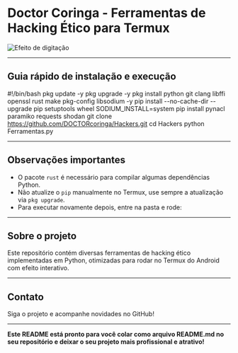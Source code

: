 # Doctor Coringa - Ferramentas de Hacking Ético para Termux

![Efeito de digitação](assets/img/typing.gif)

---

## Guia rápido de instalação e execução

#!/bin/bash
pkg update -y
pkg upgrade -y
pkg install python git clang libffi openssl rust make pkg-config libsodium -y
pip install --no-cache-dir --upgrade pip setuptools wheel
SODIUM_INSTALL=system pip install pynacl paramiko requests shodan
git clone https://github.com/DOCTORcoringa/Hackers.git
cd Hackers
python Ferramentas.py

---

## Observações importantes

- O pacote `rust` é necessário para compilar algumas dependências Python.
- Não atualize o `pip` manualmente no Termux, use sempre a atualização via `pkg upgrade`.
- Para executar novamente depois, entre na pasta e rode: 

---

## Sobre o projeto

Este repositório contém diversas ferramentas de hacking ético implementadas em Python, otimizadas para rodar no Termux do Android com efeito interativo.

---

## Contato

Siga o projeto e acompanhe novidades no GitHub!

---

**Este README está pronto para você colar como arquivo README.md no seu repositório e deixar o seu projeto mais profissional e atrativo!**

